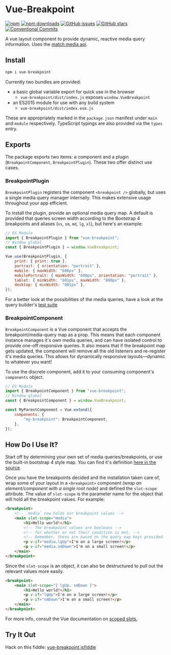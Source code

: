 # Vue-Breakpoint

[![npm](https://img.shields.io/npm/v/vue-breakpoint.svg?style=for-the-badge)](https://img.shields.io/npm/v/vue-breakpoint)
[![npm downloads](https://img.shields.io/npm/dt/vue-breakpoint.svg?style=for-the-badge)](https://www.npmjs.com/package/vue-breakpoint)
[![GitHub issues](https://img.shields.io/github/issues/alexsasharegan/vue-breakpoint.svg?style=for-the-badge)](https://github.com/alexsasharegan/vue-breakpoint/issues)
[![GitHub stars](https://img.shields.io/github/stars/alexsasharegan/vue-breakpoint.svg?style=for-the-badge)](https://github.com/alexsasharegan/vue-breakpoint/stargazers)
[![Conventional Commits](https://img.shields.io/badge/Conventional%20Commits-1.0.0-yellow.svg?style=for-the-badge)](https://conventionalcommits.org)

A vue layout component to provide dynamic, reactive media query information.
Uses the
[match media api](https://developer.mozilla.org/en-US/docs/Web/API/Window/matchMedia).

## Install

```sh
npm i vue-breakpoint
```

Currently two bundles are provided:

* a basic global variable export for quick use in the browser
  * `vue-breakpoint/dist/index.js` exposes `window.VueBreakpoint`
* an ES2015 module for use with any build system
  * `vue-breakpoint/dist/index.esm.js`

These are appropriately marked in the `package.json` manifest under `main` and
`module` respectively. TypeScript typings are also provided via the `types`
entry.

## Exports

The package exports two items: a component and a plugin (`BreakpointComponent`,
`BreakpointPlugin`). These two offer distinct use cases.

### BreakpointPlugin

`BreakpointPlugin` registers the component `<breakpoint />` globally, but uses a
single media query manager internally. This makes extensive usage throughout
your app efficient.

To install the plugin, provide an optional media query map. A default is
provided that queries screen width according to the Bootstrap 4 breakpoints and
aliases (`xs`, `sm`, `md`, `lg`, `xl`), but here's an example:

```js
// ES Module
import { BreakpointPlugin } from "vue-breakpoint";
// Window global
const { BreakpointPlugin } = window.VueBreakpoint;

Vue.use(BreakpointPlugin, {
	print: { print: true },
	portrait: { orientation: "portrait" },
	mobile: { maxWidth: "600px" },
	mobilePortrait: { maxWidth: "600px", orientation: "portrait" },
	tablet: { minWidth: "601px", maxWidth: "800px" },
	desktop: { minWidth: "801px" },
});
```

For a better look at the possibilities of the media queries, have a look at the
query builder's [test suite](./src/core/toMQS.test.ts)

### BreakpointComponent

`BreakpointComponent` is a Vue component that accepts the breakpoint/media-query
map as a prop. This means that each component instance manages it's own media
queries, and can have isolated control to provide one-off responsive queries. It
also means that if the breakpoint map gets updated, the component will remove
all the old listeners and re-register it's media queries. This allows for
dynamically responsive layouts—dynamic to whatever you want!

To use the discrete component, add it to your consuming component's `components`
object.

```js
// ES Module
import { BreakpointComponent } from "vue-breakpoint";
// Window global
const { BreakpointComponent } = window.VueBreakpoint;

const MyParentComponent = Vue.extend({
	components: {
		"my-breakpoint": BreakpointComponent,
	},
});
```

## How Do I Use It?

Start off by determining your own set of media queries/breakpoints, or use the
built-in bootstrap 4 style map. You can find it's definition
[here in the source](./src/components/breakpoint/mediaQueryMap.ts).

Once you have the breakpoints decided and the installation taken care of, wrap
some of your layout in a `<breakpoint>` component _(wrap an element/component
with a single root node)_ and defined the `slot-scope` attribute. The value of
`slot-scope` is the parameter name for the object that will hold all the
breakpoint values. For example:

```html
<breakpoint>
	<!-- `media` now holds our breakpoint values -->
	<main slot-scope="media">
		<h1>Hello world!</h1>
		<!-- The breakpoint values are booleans -->
		<!-- for whether or not their condition is met. -->
		<!-- Remember, these are based on the query map keys provided. -->
		<p v-if="media.lgUp">I'm on a large screen!</p>
		<p v-if="media.smDown">I'm on a small screen!</p>
	</main>
</breakpoint>
```

Since the `slot-scope` is an object, it can also be destructured to pull out the
relevant values more easily.

```html
<breakpoint>
	<main slot-scope="{ lgUp, smDown }">
		<h1>Hello world!</h1>
		<p v-if="lgUp">I'm on a large screen!</p>
		<p v-if="smDown">I'm on a small screen!</p>
	</main>
</breakpoint>
```

For more info, consult the Vue documentation on [scoped slots.](https://vuejs.org/v2/guide/components.html#Scoped-Slots)

## Try It Out

Hack on this fiddle: [vue-breakpoint jsfiddle](https://jsfiddle.net/alexsasharegan/wbrnvwca/)

